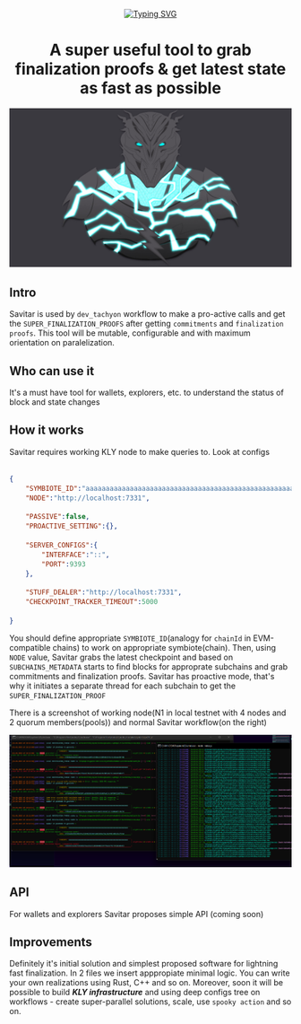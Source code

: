 
<div align="center">

<!-- [![Typing SVG](https://readme-typing-svg.herokuapp.com?font=Major+Mono+Display&size=64&color=C20000&center=true&vCenter=true&height=100&lines=Klyntar)](https://git.io/typing-svg) -->
[![Typing SVG](https://readme-typing-svg.herokuapp.com?font=Major+Mono+Display&size=100&color=0c288a&center=true&vCenter=true&width=500&height=200&lines=sAVitAR)](https://git.io/typing-svg)

# <b>A super useful tool to grab finalization proofs & get latest state as fast as possible</b>


<img src="./main.jpg">

</div>

## <b>Intro</b>

Savitar is used by <code>dev_tachyon</code> workflow to make a pro-active calls and get the <code>SUPER_FINALIZATION_PROOFS</code> after getting <code>commitments</code> and <code>finalization proofs</code>. This tool will be mutable, configurable and with maximum orientation on paralelization.

## <b>Who can use it</b>

It's a must have tool for wallets, explorers, etc. to understand the status of block and state changes
## <b>How it works</b>

Savitar requires working KLY node to make queries to. Look at configs


```json

{
    "SYMBIOTE_ID":"aaaaaaaaaaaaaaaaaaaaaaaaaaaaaaaaaaaaaaaaaaaaaaaaaaaaaaaaaaaaaaaa",
    "NODE":"http://localhost:7331",

    "PASSIVE":false,
    "PROACTIVE_SETTING":{},
    
    "SERVER_CONFIGS":{
        "INTERFACE":"::",
        "PORT":9393
    },

    "STUFF_DEALER":"http://localhost:7331",
    "CHECKPOINT_TRACKER_TIMEOUT":5000

}

```

You should define appropriate <code>SYMBIOTE_ID</code>(analogy for <code>chainId</code> in EVM-compatible chains) to work on appropriate symbiote(chain). Then, using <code>NODE</code> value, Savitar grabs the latest checkpoint and based on <code>SUBCHAINS_METADATA</code> starts to find blocks for approprate subchains and grab commitments and finalization proofs. Savitar has proactive mode, that's why it initiates a separate thread for each subchain to get the <code>SUPER_FINALIZATION_PROOF</code>

There is a screenshot of working node(N1 in local testnet with 4 nodes and 2 quorum members(pools)) and normal Savitar workflow(on the right)

<img src="./savitar_work.png">


## <b>API</b>

For wallets and explorers Savitar proposes simple API (coming soon)


## <b>Improvements</b>

Definitely it's initial solution and simplest proposed software for lightning fast finalization. In 2 files we insert apppropiate minimal logic. You can write your own realizations using Rust, C++ and so on. Moreover, soon it will be possible to build <b><i>KLY infrastructure</i></b> and using deep configs tree on workflows - create super-parallel solutions, scale, use <code>spooky action</code> and so on.